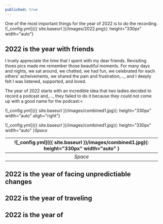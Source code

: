```yaml
---
published: true
---
```


One of the most important things for the year of 2022 is to do the recording.
![_config.yml]({{ site.baseurl }}/images/2022.png){: height="330px" width="auto"}
## 2022 is the year with friends
I truely appreciate the time that I spent with my dear friends. Revisiting thoes pics made me remember those beautiful moments. For many days and nights, we sat around, we chatted, we had fun, we celebrated for each others' acheivements, we shared the pain and frustration,..., and I deeply felt I was listened, supported, and loved.

The year of 2022 starts with an incredible idea that two ladies decided to record a podcast and,..., they failed to do it because they could not come up with a good name for the podcast:<

![_config.yml]({{ site.baseurl }}/images/combined1.jpg){: height="330px" width="auto" aligh="right"}

![_config.yml]({{ site.baseurl }}/images/combined1.jpg){: height="330px" width="auto" }*Space*

| ![_config.yml]({{ site.baseurl }}/images/combined1.jpg){: height="330px" width="auto" } | 
|:--:| 
| *Space* |
</center>


## 2022 is the year of facing unpredictiable changes


## 2022 is the year of traveling

## 2022 is the year of
